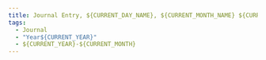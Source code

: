 ```yaml
---
title: Journal Entry, ${CURRENT_DAY_NAME}, ${CURRENT_MONTH_NAME} ${CURRENT_DATE}, ${CURRENT_YEAR}
tags:
  - Journal
  - "Year${CURRENT_YEAR}"
  - ${CURRENT_YEAR}-${CURRENT_MONTH}
---
```

